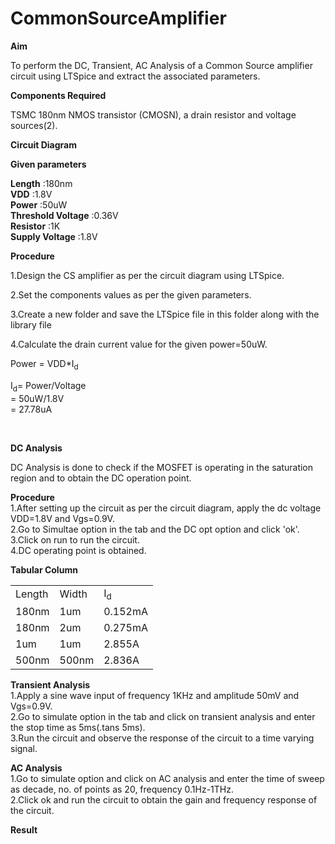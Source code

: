 # CommonSourceAmplifier

**Aim**
<p>To perform the DC, Transient, AC Analysis of a Common Source amplifier circuit using LTSpice and extract the associated parameters.</p>

**Components Required**
<p>TSMC 180nm NMOS transistor (CMOSN), a drain resistor and voltage sources(2).</p>

**Circuit Diagram**

**Given parameters**

**Length** :180nm<br>
**VDD** :1.8V<br>
**Power** :50uW<br>
**Threshold Voltage** :0.36V<br>
**Resistor** :1K<br>
**Supply Voltage** :1.8V<br>

**Procedure**
<p>1.Design the CS amplifier as per the circuit diagram using LTSpice.</p>
<p>2.Set the components values as per the given parameters.</p>
<p>3.Create a new folder and save the LTSpice file in this folder along with the library file</p>
<p>4.Calculate the drain current value for the given power=50uW.</p>

Power = VDD*I<sub>d</sub>
<p>I<sub>d</sub>= Power/Voltage<br>
                 = 50uW/1.8V<br>
                 = 27.78uA</p><br>
                
**DC Analysis**
<p>DC Analysis is done to check if the MOSFET is operating in the saturation region and to obtain the DC operation point.</p>

**Procedure**<br>
1.After setting up the circuit as per the circuit diagram, apply the dc voltage VDD=1.8V and Vgs=0.9V.<br>
2.Go to Simultae option in the tab and the DC opt option and click 'ok'.<br>
3.Click on run to run the circuit.<br>
4.DC operating point is obtained.<br>

**Tabular Column**
<table>
<tr>
  <td>Length</td>
  <td>Width</td>
  <td>I<sub>d</sub></td>
</tr>
<tr>
  <td>180nm</td>
  <td>1um</td>
  <td>0.152mA</td>
</tr>
<tr>
  <td>180nm</td>
  <td>2um</td>
  <td>0.275mA</td>
</tr>
<tr>
  <td>1um</td>
  <td>1um</td>
  <td>2.855A</td>
</tr>
<tr>
  <td>500nm</td>
  <td>500nm</td>
  <td>2.836A</td>
</tr>
</table>

**Transient Analysis**<br>
1.Apply a sine wave input of frequency 1KHz and amplitude 50mV and Vgs=0.9V.<br>
2.Go to simulate option in the tab and click on transient analysis and enter the stop time as 5ms(.tans 5ms).<br>
3.Run the circuit and observe the response of the circuit to a time varying signal.<br>

**AC Analysis**<br>
1.Go to simulate option and click on AC analysis and enter the time of sweep as decade, no. of points as 20, frequency 0.1Hz-1THz.<br>
2.Click ok and run the circuit to obtain the gain and frequency response of the circuit.<br>

**Result**





